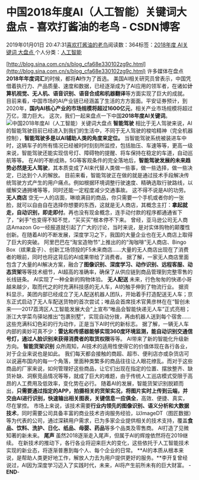 
# 中国2018年度AI（人工智能）关键词大盘点 - 喜欢打酱油的老鸟 - CSDN博客


2019年01月01日 20:47:31[喜欢打酱油的老鸟](https://me.csdn.net/weixin_42137700)阅读数：364标签：[2018年度																](https://so.csdn.net/so/search/s.do?q=2018年度&t=blog)[AI关键词																](https://so.csdn.net/so/search/s.do?q=AI关键词&t=blog)[大盘点																](https://so.csdn.net/so/search/s.do?q=大盘点&t=blog)[
							](https://so.csdn.net/so/search/s.do?q=AI关键词&t=blog)[
																					](https://so.csdn.net/so/search/s.do?q=2018年度&t=blog)个人分类：[人工智能																](https://blog.csdn.net/weixin_42137700/article/category/7820233)
[
																								](https://so.csdn.net/so/search/s.do?q=2018年度&t=blog)


[http://blog.sina.com.cn/s/blog_cfa68e330102zg9c.html](http://blog.sina.com.cn/s/blog_cfa68e330102zg9c.html)
许多媒体在盘点**2018年年度词汇**的时候，都将**AI**作为了首选。
美国AI相关研究员曾表示，中国凭借着执行力、产品质量、速度和数据，已经逐渐成为了AI应用的领军者，在诸如**计算机视觉、无人机、语音识别、语音合成和机器翻译**等方面实现了巨大的成就。
目前来看，中国市场的AI产业链已经涵盖了生活的方方面面。平安证券预计，到2020年，**国内AI核心产业的市场规模将超过1600亿元**，相关产业市场规模将超过万亿，潜力巨大。
这次，我们一起来盘点一下中国**2018年度AI关键词**。
![中国2018年度AI（人工智能）关键词大盘点](https://img-blog.csdnimg.cn/20181229092344521)
**智能驾驶**
相比于无人驾驶来说，AI的智能驾驶目前已经进入到我们的生活中，不同于无人驾驶的梭哈精神（完全机器控制），**智能驾驶多是以AI辅助人类的角度来定位。**
当智能驾驶系统被装进车中时，这辆车子的所有情况已经被时时刻刻所监控，包括胎压、车速等等，更高一级来说，智能驾驶还能实现信号灯、障碍物的提醒、将车保持在稳定的车道，自动巡航等等。
在AI的不断成熟，5G等客观条件的完全落地后，**智能驾驶发展的未来趋势必然是无人驾驶**，其本质变成了AI来代替人类做一些事，做一些选择，做一些决定，已达到个人的解放。
目前来看，智能驾驶正在做的就是通过技术手段解决传统驾驶方式产生的用户痛点。例如根据环境调整行驶速度、精确选取行驶路线，以缓解交通拥堵等等，同时还能一定程度减少交通事故。
这不得不说是AI的功劳。
**无人商店**
空无一人的店面，琳琅满目的商品，你只需要一个手机或者你的一张脸，就可以自由自在选择你想要的东西，这就是无人商店，其概念主打：**拿起就走，自动识别，即走即付**。再也没有现金概念，连手动付款的程序都通通省下了，“剁手”也变得不知不觉，“买买买”根本停不下来。
曾经，亚马逊公司无人商店Amazon Go一经报道就引起了广大的讨论，当时来说，是对实体购物的颠覆性创新。在随着AI的不断发展，深度学习之下，我国的大量企业也在无人商店上取得了巨大的突破。
阿里巴巴在“淘宝造物节”上推出的的“淘咖啡”无人商店、Bingo Box（缤果盒子）、创新工场领投的F5未来商店……大量的无人商店出现在了消费者的眼前，同时也将这背后的AI成果带给了消费者。
据了解，一家无人商店里面包含了大量的AI解决方案，融合了**图像识别、深度学习、动作识别、远程客服、动态货架**等等技术细节，AI超高的准确率，确保了从供应链到商品管理到完整零售的长线链条。
AI实现了一种全新的购物体验。
**无人配送**
未来，行色匆匆的快递小哥越来越少，取而代之的时充满科技感的无人车，AI的触手伸到了物流行业。
据资料显示，美团内部已经成立了无人配送机器人团队，开始着手打造配送无人车；京东正式启动了无人车配送货物的首次尝试；唯品会首席技术官黄彦林在在“智创未来——2017荔湾区人工智能发展大会”上宣布“唯品会智能快递无人车”正式亮相；浙江大学菜鸟驿站推出“包裹别墅”，实现自动分拨，再由机器人送到每个宿舍……
这些充满科幻色彩的行为动作，正是当下AI时代的新标志。
据了解，一辆无人车内部的奥妙可真不少：**雷达和传感器能够实现360度环境监测，能自动识别交通信号灯，通过人脸识别来获得消费者的取货权限**等等。
AI带来了新的智能化升级新方向。
**智能货架识别**
众所周知，AI技术的适用性使得它的价值体现在各行各业，对于企业来说也是如此。
我们每天都会接触的商超、超市、便利店亦或杂货店可以说遍布国内的每一个角落，里面种类繁多的商品往往让人眼花缭乱。而对于这些商品的厂家来说，如何管理好这些商品，让它们出现在指定的位置、摆放整齐、缺货补缺、洞察竞品情况等等，就成了巨大的难题，由于传统人工巡店模式受限于高昂的人工费用及低效率，变化势在必行。
随着AI的发展，智能货架识别脱颖而出，**只需要通过指定的APP，拍摄相关的货架实况，将图片实时上传到云端，并交由AI进行识别，快速输出相关图表，关键信息一应俱全**，高效、便捷、真实，尽在掌控。
市场上来说，该技术需要**行业内领先的图像识别、语义分析和大数据技术**，同时需要公司具备丰富的商业技术咨询服务经验，以ImageDT（图匠数据）等为代表的公司，通过深耕用户需求，已为多家企业提供相关的技术支持，覆盖**食品、饮料、洗护、日化、纸品、母婴、药品**等多个品类及零售商。
AI打造了见微知著的新未来。
**尾声**
虽然2018逐渐走入尾声，但属于AI的辉煌依然将在2019继续。
在新技术的推动下，各行各业将迎来巨大的变化，这些依托于人工智能技术实现的新业态，将逐渐普惠到每个人、每个企业的日常。
**AI的本质从根本来说，是帮助人类更好地工作，解放人力去为用户提供更好的服务。**李开复曾经说过，AI因为深度学习迈入了实践时代，未来，AI将产生前所未有的巨大财富。
-**END**-

